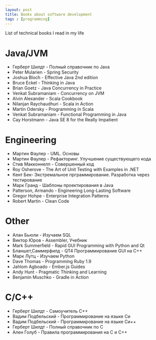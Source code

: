 ```yaml
---
layout: post
title: Books about software development
tags : [programming]
---
```


List of technical books I read in my life


Java/JVM
====
* Герберт Шилдт -  Полный справочник по Java
* Peter Mularien - Spring Security
* Joshua Bloch - Effective Java 2nd edition
* Bruce Eckel - Thinking in Java
* Brian Goetz - Java Concurrency in Practice
* Venkat Subramaniam - Concurrency on JVM
* Alvin Alexander - Scala Cookbook
* Nilanjan Raychaudhuri - Scala in Action
* Martin Odersky - Programming in Scala
* Venkat Subramaniam - Functional Programming in Java
* Cay Horstmann - Java SE 8 for the Really Impatient


Engineering
====
* Мартин Фаулер - UML. Основы
* Мартин Фаулер - Рефакторинг. Улучшение существующего кода
* Стив Макконнелл - Совершенный код
* Roy Osherove - The Art of Unit Testing with Examples in .NET
* Кент Бек- Экстремальное прграммирование. Разработка через тестирование
* Марк Гранд - Шаблоны проектирования в Java
* Patterson, Armando - Engineering Long-Lasting Software
* Gregor Hohpe - Enterprise Integration Patterns
* Robert Martin - Clean Code

Other
====
* Алан Бьюли - Изучаем SQL
* Виктор Юров - Assembler, Учебник
* Mark Summerfield - Rapid GUI Programming with Python and Qt
* Бланшет,Саммерфилд - QT4 Программирование GUI на C++
* Марк Лутц - Изучаем Python
* Dave Thomas - Programming Ruby 1.9
* Jahlom Agboado - Ember.js Guides
* Andy Hunt - Pragmatic Thinking and Learning
* Benjamin Muschko - Gradle in Action


C/C++
====
* Герберт Шилдт - Самоучитель С++
* Вадим Подбельский - Программирование на языке Си
* Вадим Подбельский - Программирование на языке Си++
* Герберт Шилдт - Полный справочник по С
* Ален Голуб - Правила программирования на C и С++
